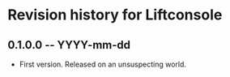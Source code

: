 # Revision history for Liftconsole

## 0.1.0.0  -- YYYY-mm-dd

* First version. Released on an unsuspecting world.
